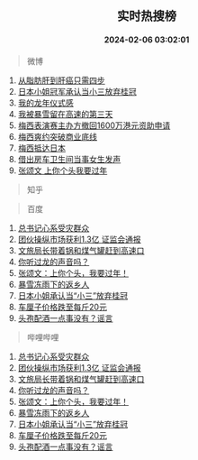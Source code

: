 <div align="center"><h2>实时热搜榜</h2><h4>2024-02-06 03:02:01</h4></div>

> 微博  

1. [从脂肪肝到肝癌只需四步](https://s.weibo.com/weibo?q=%23%E4%BB%8E%E8%84%82%E8%82%AA%E8%82%9D%E5%88%B0%E8%82%9D%E7%99%8C%E5%8F%AA%E9%9C%80%E5%9B%9B%E6%AD%A5%23&t=31&band_rank=1&Refer=top)<br />
2. [日本小姐冠军承认当小三放弃桂冠](https://s.weibo.com/weibo?q=%23%E6%97%A5%E6%9C%AC%E5%B0%8F%E5%A7%90%E5%86%A0%E5%86%9B%E6%89%BF%E8%AE%A4%E5%BD%93%E5%B0%8F%E4%B8%89%E6%94%BE%E5%BC%83%E6%A1%82%E5%86%A0%23&t=31&band_rank=2&Refer=top)<br />
3. [我的龙年仪式感](https://s.weibo.com/weibo?q=%23%E6%88%91%E7%9A%84%E9%BE%99%E5%B9%B4%E4%BB%AA%E5%BC%8F%E6%84%9F%23&t=31&band_rank=3&Refer=top)<br />
4. [我被暴雪留在高速的第三天](https://s.weibo.com/weibo?q=%E6%88%91%E8%A2%AB%E6%9A%B4%E9%9B%AA%E7%95%99%E5%9C%A8%E9%AB%98%E9%80%9F%E7%9A%84%E7%AC%AC%E4%B8%89%E5%A4%A9&t=31&band_rank=4&Refer=top)<br />
5. [梅西表演赛主办方撤回1600万港元资助申请](https://s.weibo.com/weibo?q=%23%E6%A2%85%E8%A5%BF%E8%A1%A8%E6%BC%94%E8%B5%9B%E4%B8%BB%E5%8A%9E%E6%96%B9%E6%92%A4%E5%9B%9E1600%E4%B8%87%E6%B8%AF%E5%85%83%E8%B5%84%E5%8A%A9%E7%94%B3%E8%AF%B7%23&t=31&band_rank=5&Refer=top)<br />
6. [梅西爽约突破商业底线](https://s.weibo.com/weibo?q=%23%E6%A2%85%E8%A5%BF%E7%88%BD%E7%BA%A6%E7%AA%81%E7%A0%B4%E5%95%86%E4%B8%9A%E5%BA%95%E7%BA%BF%23&t=31&band_rank=6&Refer=top)<br />
7. [梅西抵达日本](https://s.weibo.com/weibo?q=%23%E6%A2%85%E8%A5%BF%E6%8A%B5%E8%BE%BE%E6%97%A5%E6%9C%AC%23&t=31&band_rank=7&Refer=top)<br />
8. [借出房车卫生间当事女生发声](https://s.weibo.com/weibo?q=%23%E5%80%9F%E5%87%BA%E6%88%BF%E8%BD%A6%E5%8D%AB%E7%94%9F%E9%97%B4%E5%BD%93%E4%BA%8B%E5%A5%B3%E7%94%9F%E5%8F%91%E5%A3%B0%23&t=31&band_rank=8&Refer=top)<br />
9. [张颂文 上你个头我要过年](https://s.weibo.com/weibo?q=%E5%BC%A0%E9%A2%82%E6%96%87%20%E4%B8%8A%E4%BD%A0%E4%B8%AA%E5%A4%B4%E6%88%91%E8%A6%81%E8%BF%87%E5%B9%B4&t=31&band_rank=9&Refer=top)<br />

> 知乎  


> 百度  

1. [总书记心系受灾群众](https://www.baidu.com/s?wd=%E6%80%BB%E4%B9%A6%E8%AE%B0%E5%BF%83%E7%B3%BB%E5%8F%97%E7%81%BE%E7%BE%A4%E4%BC%97&sa=fyb_news&rsv_dl=fyb_news)<br />
2. [团伙操纵市场获利1.3亿 证监会通报](https://www.baidu.com/s?wd=%E5%9B%A2%E4%BC%99%E6%93%8D%E7%BA%B5%E5%B8%82%E5%9C%BA%E8%8E%B7%E5%88%A91.3%E4%BA%BF+%E8%AF%81%E7%9B%91%E4%BC%9A%E9%80%9A%E6%8A%A5&sa=fyb_news&rsv_dl=fyb_news)<br />
3. [文旅局长带着锅和煤气罐赶到高速口](https://www.baidu.com/s?wd=%E6%96%87%E6%97%85%E5%B1%80%E9%95%BF%E5%B8%A6%E7%9D%80%E9%94%85%E5%92%8C%E7%85%A4%E6%B0%94%E7%BD%90%E8%B5%B6%E5%88%B0%E9%AB%98%E9%80%9F%E5%8F%A3&sa=fyb_news&rsv_dl=fyb_news)<br />
4. [你听过龙的声音吗？](https://www.baidu.com/s?wd=%E4%BD%A0%E5%90%AC%E8%BF%87%E9%BE%99%E7%9A%84%E5%A3%B0%E9%9F%B3%E5%90%97%EF%BC%9F&sa=fyb_news&rsv_dl=fyb_news)<br />
5. [张颂文：上你个头，我要过年！](https://www.baidu.com/s?wd=%E5%BC%A0%E9%A2%82%E6%96%87%EF%BC%9A%E4%B8%8A%E4%BD%A0%E4%B8%AA%E5%A4%B4%EF%BC%8C%E6%88%91%E8%A6%81%E8%BF%87%E5%B9%B4%EF%BC%81&sa=fyb_news&rsv_dl=fyb_news)<br />
6. [暴雪冻雨下的返乡人](https://www.baidu.com/s?wd=%E6%9A%B4%E9%9B%AA%E5%86%BB%E9%9B%A8%E4%B8%8B%E7%9A%84%E8%BF%94%E4%B9%A1%E4%BA%BA&sa=fyb_news&rsv_dl=fyb_news)<br />
7. [日本小姐承认当“小三”放弃桂冠](https://www.baidu.com/s?wd=%E6%97%A5%E6%9C%AC%E5%B0%8F%E5%A7%90%E6%89%BF%E8%AE%A4%E5%BD%93%E2%80%9C%E5%B0%8F%E4%B8%89%E2%80%9D%E6%94%BE%E5%BC%83%E6%A1%82%E5%86%A0&sa=fyb_news&rsv_dl=fyb_news)<br />
8. [车厘子价格跌至每斤20元](https://www.baidu.com/s?wd=%E8%BD%A6%E5%8E%98%E5%AD%90%E4%BB%B7%E6%A0%BC%E8%B7%8C%E8%87%B3%E6%AF%8F%E6%96%A420%E5%85%83&sa=fyb_news&rsv_dl=fyb_news)<br />
9. [头孢配酒一点事没有？谣言](https://www.baidu.com/s?wd=%E5%A4%B4%E5%AD%A2%E9%85%8D%E9%85%92%E4%B8%80%E7%82%B9%E4%BA%8B%E6%B2%A1%E6%9C%89%EF%BC%9F%E8%B0%A3%E8%A8%80&sa=fyb_news&rsv_dl=fyb_news)<br />

> 哔哩哔哩  

1. [总书记心系受灾群众](https://www.baidu.com/s?wd=%E6%80%BB%E4%B9%A6%E8%AE%B0%E5%BF%83%E7%B3%BB%E5%8F%97%E7%81%BE%E7%BE%A4%E4%BC%97&sa=fyb_news&rsv_dl=fyb_news)<br />
2. [团伙操纵市场获利1.3亿 证监会通报](https://www.baidu.com/s?wd=%E5%9B%A2%E4%BC%99%E6%93%8D%E7%BA%B5%E5%B8%82%E5%9C%BA%E8%8E%B7%E5%88%A91.3%E4%BA%BF+%E8%AF%81%E7%9B%91%E4%BC%9A%E9%80%9A%E6%8A%A5&sa=fyb_news&rsv_dl=fyb_news)<br />
3. [文旅局长带着锅和煤气罐赶到高速口](https://www.baidu.com/s?wd=%E6%96%87%E6%97%85%E5%B1%80%E9%95%BF%E5%B8%A6%E7%9D%80%E9%94%85%E5%92%8C%E7%85%A4%E6%B0%94%E7%BD%90%E8%B5%B6%E5%88%B0%E9%AB%98%E9%80%9F%E5%8F%A3&sa=fyb_news&rsv_dl=fyb_news)<br />
4. [你听过龙的声音吗？](https://www.baidu.com/s?wd=%E4%BD%A0%E5%90%AC%E8%BF%87%E9%BE%99%E7%9A%84%E5%A3%B0%E9%9F%B3%E5%90%97%EF%BC%9F&sa=fyb_news&rsv_dl=fyb_news)<br />
5. [张颂文：上你个头，我要过年！](https://www.baidu.com/s?wd=%E5%BC%A0%E9%A2%82%E6%96%87%EF%BC%9A%E4%B8%8A%E4%BD%A0%E4%B8%AA%E5%A4%B4%EF%BC%8C%E6%88%91%E8%A6%81%E8%BF%87%E5%B9%B4%EF%BC%81&sa=fyb_news&rsv_dl=fyb_news)<br />
6. [暴雪冻雨下的返乡人](https://www.baidu.com/s?wd=%E6%9A%B4%E9%9B%AA%E5%86%BB%E9%9B%A8%E4%B8%8B%E7%9A%84%E8%BF%94%E4%B9%A1%E4%BA%BA&sa=fyb_news&rsv_dl=fyb_news)<br />
7. [日本小姐承认当“小三”放弃桂冠](https://www.baidu.com/s?wd=%E6%97%A5%E6%9C%AC%E5%B0%8F%E5%A7%90%E6%89%BF%E8%AE%A4%E5%BD%93%E2%80%9C%E5%B0%8F%E4%B8%89%E2%80%9D%E6%94%BE%E5%BC%83%E6%A1%82%E5%86%A0&sa=fyb_news&rsv_dl=fyb_news)<br />
8. [车厘子价格跌至每斤20元](https://www.baidu.com/s?wd=%E8%BD%A6%E5%8E%98%E5%AD%90%E4%BB%B7%E6%A0%BC%E8%B7%8C%E8%87%B3%E6%AF%8F%E6%96%A420%E5%85%83&sa=fyb_news&rsv_dl=fyb_news)<br />
9. [头孢配酒一点事没有？谣言](https://www.baidu.com/s?wd=%E5%A4%B4%E5%AD%A2%E9%85%8D%E9%85%92%E4%B8%80%E7%82%B9%E4%BA%8B%E6%B2%A1%E6%9C%89%EF%BC%9F%E8%B0%A3%E8%A8%80&sa=fyb_news&rsv_dl=fyb_news)<br />
